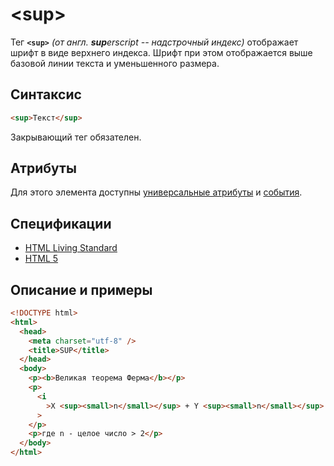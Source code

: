 # &lt;sup&gt;

Тег **`<sup>`** _(от англ. **sup**erscript -- надстрочный индекс)_ отображает шрифт в виде верхнего индекса. Шрифт при этом отображается выше базовой линии текста и уменьшенного размера.

## Синтаксис

```html
<sup>Текст</sup>
```

Закрывающий тег обязателен.

## Атрибуты

Для этого элемента доступны [универсальные атрибуты](/lib/uni-attr/) и [события](/lib/events/).

## Спецификации

- [HTML Living Standard](https://html.spec.whatwg.org/multipage/semantics.html#the-sub-and-sup-elements)
- [HTML 5](http://www.w3.org/TR/html5/textlevel-semantics.html#the-sub-and-sup-elements)

## Описание и примеры

```html
<!DOCTYPE html>
<html>
  <head>
    <meta charset="utf-8" />
    <title>SUP</title>
  </head>
  <body>
    <p><b>Великая теорема Ферма</b></p>
    <p>
      <i
        >X <sup><small>n</small></sup> + Y <sup><small>n</small></sup> = Z <sup><small>n</small></sup></i
      >
    </p>
    <p>где n - целое число > 2</p>
  </body>
</html>
```
